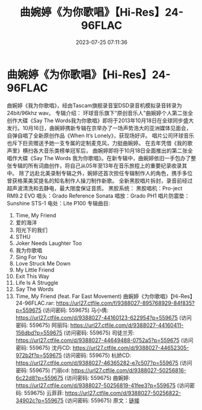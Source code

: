 ﻿---
title: 曲婉婷《为你歌唱》【Hi-Res】24-96FLAC
date: 2023-07-25 07:11:36
categories: WAV车载音乐、镜像
tags: 华语中文
---
# 曲婉婷《为你歌唱》【Hi-Res】24-96FLAC

曲婉婷《我为你歌唱》，经由Tascam旗舰录音室DSD录音机模拟录音转录为24bit/96khz wav。
专辑介绍：
环球音乐旗下“原创音乐人”曲婉婷个人第二张全创作大碟《Say The
Words我为你歌唱》即将于2013年10月18日在全球同步盛大发行。10月16日，曲婉婷携新专辑在京举办了一场声势浩大的亚洲媒体见面会，自弹自唱了全新原创作品《When
It’s Lonely》，获现场好评。 唱片公司环球音乐也斥下巨资赠送予她一支专属的定制麦克风，力挺曲婉婷。
在去年凭借《我的歌声里》横扫各大音乐类榜单冠军后， 曲婉婷即将于10月18日全面推出的第二张全唱作大碟《Say The
Words
我为你歌唱》。在新专辑中，曲婉婷依旧一手包办了整张专辑的所有词曲创作，将自己从05年至13年在音乐旅程上的重要纪录收录其中。
除了远赴北美录制专辑之外，婉婷还首次担任专辑制作人的角色，携手多位曾获格莱美奖提名的知名制作人操刀制作新歌。
全新黑胶唱片拆封，录音前经过超声波清洗和去静电，最大限度保证音质。
黑胶系统：
黑胶唱机：Pro-ject RM9.2 EVO
唱头：Grado Reference Sonata
唱放：Grado PH1
唱片防震垫：Sunshine STS-1
电处：Lite P100
专辑曲目:
01. Time, My Friend
02. 爱的海洋
03. 阳光下的我们
04. STHU
05. Joker Needs Laughter Too
06. 我为你歌唱
07. Sing For You
08. Love Struck Me Down
09. My Little Friend
10. Exit This Way
11. Life Is A Struggle
12. Say The Words
13. Time, My Friend (feat. Far East Movement)
曲婉婷《为你歌唱》【Hi-Res】24-96FLAC.rar: https://url27.ctfile.com/f/9388027-895768929-84f835?p=559675
(访问密码: 559675)
马小倩: https://url27.ctfile.com/d/9388027-44160123-622954?p=559675
(访问密码: 559675)
阿丽玛: https://url27.ctfile.com/d/9388027-44160411-156dbd?p=559675
(访问密码: 559675)
司徒兰芳: https://url27.ctfile.com/d/9388027-44649488-0752a5?p=559675
(访问密码: 559675)
沈丹CD: https://url27.ctfile.com/d/9388027-44652305-972b2f?p=559675
(访问密码: 559675)
杭娇CD: https://url27.ctfile.com/d/9388027-46365282-e7c507?p=559675
(访问密码: 559675)
门丽cd: https://url27.ctfile.com/d/9388027-50256816-6c22d8?p=559675
(访问密码: 559675)
曲婉婷: https://url27.ctfile.com/d/9388027-50256819-41fee3?p=559675
(访问密码: 559675)
云菲菲: https://url27.ctfile.com/d/9388027-50256822-34902c?p=559675
(访问密码: 559675)
原文：[链接](https://blog.sina.com.cn/s/blog_1647c7e76010312ts.html)